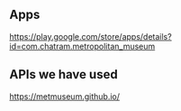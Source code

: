 ## Apps
https://play.google.com/store/apps/details?id=com.chatram.metropolitan_museum

## APIs we have used
https://metmuseum.github.io/
